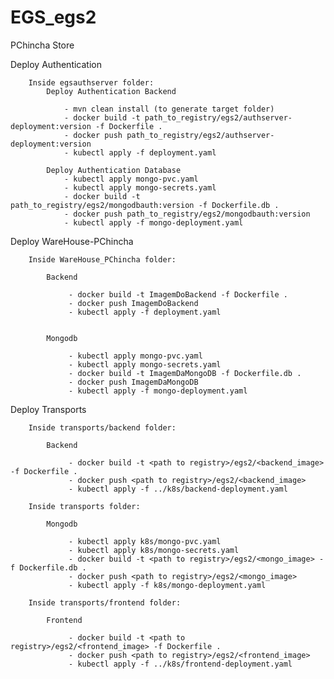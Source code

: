 # EGS_egs2
PChincha Store

Deploy Authentication

		Inside egsauthserver folder:
			Deploy Authentication Backend

				- mvn clean install (to generate target folder)
				- docker build -t path_to_registry/egs2/authserver-deployment:version -f Dockerfile .
				- docker push path_to_registry/egs2/authserver-deployment:version
				- kubectl apply -f deployment.yaml

			Deploy Authentication Database
				- kubectl apply mongo-pvc.yaml
				- kubectl apply mongo-secrets.yaml
				- docker build -t path_to_registry/egs2/mongodbauth:version -f Dockerfile.db .
				- docker push path_to_registry/egs2/mongodbauth:version
				- kubectl apply -f mongo-deployment.yaml

  
Deploy WareHouse-PChincha

		Inside WareHouse_PChincha folder:

			Backend

				 - docker build -t ImagemDoBackend -f Dockerfile .
				 - docker push ImagemDoBackend
				 - kubectl apply -f deployment.yaml


			Mongodb

				 - kubectl apply mongo-pvc.yaml
				 - kubectl apply mongo-secrets.yaml
				 - docker build -t ImagemDaMongoDB -f Dockerfile.db .
				 - docker push ImagemDaMongoDB
				 - kubectl apply -f mongo-deployment.yaml

  
Deploy Transports

		Inside transports/backend folder:

			Backend

				 - docker build -t <path to registry>/egs2/<backend_image> -f Dockerfile .
				 - docker push <path to registry>/egs2/<backend_image>
				 - kubectl apply -f ../k8s/backend-deployment.yaml

		Inside transports folder:
		
			Mongodb

				 - kubectl apply k8s/mongo-pvc.yaml
				 - kubectl apply k8s/mongo-secrets.yaml
				 - docker build -t <path to registry>/egs2/<mongo_image> -f Dockerfile.db .
				 - docker push <path to registry>/egs2/<mongo_image>
				 - kubectl apply -f k8s/mongo-deployment.yaml

		Inside transports/frontend folder:
		
			Frontend

				 - docker build -t <path to registry>/egs2/<frontend_image> -f Dockerfile .
				 - docker push <path to registry>/egs2/<frontend_image>
				 - kubectl apply -f ../k8s/frontend-deployment.yaml

